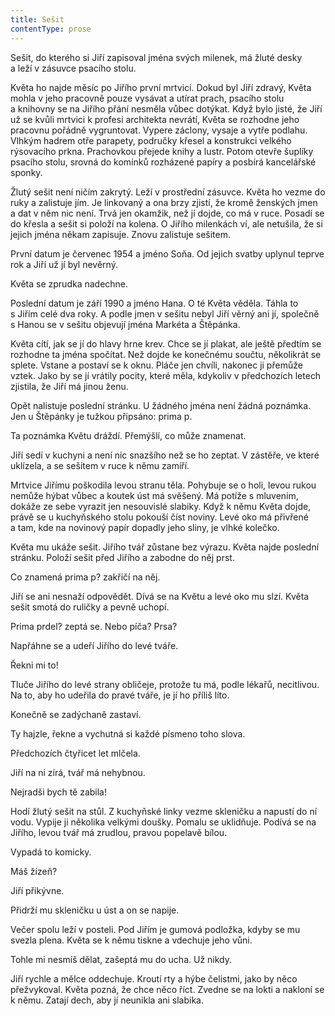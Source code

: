 ```yaml
---
title: Sešit
contentType: prose
---
```


<section>

Sešit, do kterého si Jiří zapisoval jména svých milenek, má žluté desky a leží v zásuvce psacího stolu.

Květa ho najde měsíc po Jiřího první mrtvici. Dokud byl Jiří zdravý, Květa mohla v jeho pracovně pouze vysávat a utírat prach, psacího stolu a knihovny se na Jiřího přání nesměla vůbec dotýkat. Když bylo jisté, že Jiří už se kvůli mrtvici k profesi architekta nevrátí, Květa se rozhodne jeho pracovnu pořádně vygruntovat. Vypere záclony, vysaje a vytře podlahu. Vlhkým hadrem otře parapety, područky křesel a konstrukci velkého rýsovacího prkna. Prachovkou přejede knihy a lustr. Potom otevře šuplíky psacího stolu, srovná do komínků rozházené papíry a posbírá kancelářské sponky.

Žlutý sešit není ničím zakrytý. Leží v prostřední zásuvce. Květa ho vezme do ruky a zalistuje jím. Je linkovaný a ona brzy zjistí, že kromě ženských jmen a dat v něm nic není. Trvá jen okamžik, než jí dojde, co má v ruce. Posadí se do křesla a sešit si položí na kolena. O Jiřího milenkách ví, ale netušila, že si jejich jména někam zapisuje. Znovu zalistuje sešitem.

První datum je červenec 1954 a jméno Soňa. Od jejich svatby uplynul teprve rok a Jiří už jí byl nevěrný.

Květa se zprudka nadechne.

Poslední datum je září 1990 a jméno Hana. O té Květa věděla. Táhla to s Jiřím celé dva roky. A podle jmen v sešitu nebyl Jiří věrný ani jí, společně s Hanou se v sešitu objevují jména Markéta a Štěpánka.

Květa cítí, jak se jí do hlavy hrne krev. Chce se jí plakat, ale ještě předtím se rozhodne ta jména spočítat. Než dojde ke konečnému součtu, několikrát se splete. Vstane a postaví se k oknu. Pláče jen chvíli, nakonec ji přemůže vztek. Jako by se jí vrátily pocity, které měla, kdykoliv v předchozích letech zjistila, že Jiří má jinou ženu.

Opět nalistuje poslední stránku. U žádného jména není žádná poznámka. Jen u Štěpánky je tužkou připsáno: prima p.

Ta poznámka Květu dráždí. Přemýšlí, co může znamenat.

Jiří sedí v kuchyni a není nic snazšího než se ho zeptat. V zástěře, ve které uklízela, a se sešitem v ruce k němu zamíří.

Mrtvice Jiřímu poškodila levou stranu těla. Pohybuje se o holi, levou rukou nemůže hýbat vůbec a koutek úst má svěšený. Má potíže s mluvením, dokáže ze sebe vyrazit jen nesouvislé slabiky. Když k němu Květa dojde, právě se u kuchyňského stolu pokouší číst noviny. Levé oko má přivřené a tam, kde na novinový papír dopadly jeho sliny, je vlhké kolečko.

Květa mu ukáže sešit. Jiřího tvář zůstane bez výrazu. Květa najde poslední stránku. Položí sešit před Jiřího a zabodne do něj prst.

Co znamená prima p? zakřičí na něj.

Jiří se ani nesnaží odpovědět. Dívá se na Květu a levé oko mu slzí. Květa sešit smotá do ruličky a pevně uchopí.

Prima prdel? zeptá se. Nebo píča? Prsa?

Napřáhne se a udeří Jiřího do levé tváře.

Řekni mi to!

Tluče Jiřího do levé strany obličeje, protože tu má, podle lékařů, necitlivou. Na to, aby ho udeřila do pravé tváře, je jí ho příliš líto.

Konečně se zadýchaně zastaví.

Ty hajzle, řekne a vychutná si každé písmeno toho slova.

Předchozích čtyřicet let mlčela.

Jiří na ni zírá, tvář má nehybnou.

Nejradši bych tě zabila!

Hodí žlutý sešit na stůl. Z kuchyňské linky vezme skleničku a napustí do ní vodu. Vypije ji několika velkými doušky. Pomalu se uklidňuje. Podívá se na Jiřího, levou tvář má zrudlou, pravou popelavě bílou.

Vypadá to komicky.

Máš žízeň?

Jiří přikývne.

Přidrží mu skleničku u úst a on se napije.

Večer spolu leží v posteli. Pod Jiřím je gumová podložka, kdyby se mu svezla plena. Květa se k němu tiskne a vdechuje jeho vůni.

Tohle mi nesmíš dělat, zašeptá mu do ucha. Už nikdy.

Jiří rychle a mělce oddechuje. Kroutí rty a hýbe čelistmi, jako by něco přežvykoval. Květa pozná, že chce něco říct. Zvedne se na lokti a nakloní se k němu. Zatají dech, aby jí neunikla ani slabika.

</section>
